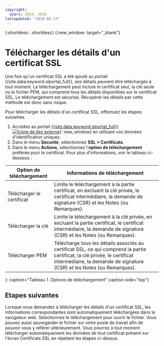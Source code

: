 ```yaml
---
copyright:
  years: 2014, 2018
lastupdated: "2018-05-17"
---
```


{:shortdesc: .shortdesc}
{:new_window: target="_blank"}

# Télécharger les détails d'un certificat SSL

Une fois qu'un certificat SSL a été ajouté au portail {{site.data.keyword.slportal_full}}, ses détails peuvent être téléchargés à tout moment. Le téléchargement peut inclure le certificat seul, la clé seule ou le fichier PEM, qui comprend tous les détails disponibles sur le certificat SSL. Le téléchargement est sécurisé. Récupérer les détails par cette méthode est donc sans risque.

Pour télécharger les détails d'un certificat SSL, effectuez les étapes suivantes.

1. Accédez au portail [{{site.data.keyword.slportal_full}} ![Icône de lien externe](../../icons/launch-glyph.svg "Icône de lien externe")](https://control.softlayer.com/){: new_window} en utilisant vos données d'identification uniques.
2. Dans le menu **Sécurité**, sélectionnez **SSL > Certificats**.
3. Dans le menu **Actions**, sélectionnez l'**option de téléchargement** préférée pour le certificat. Pour plus d'informations, voir le tableau ci-dessous :

| Option de téléchargement      | Informations de téléchargement |
| -------------------- | -------------------- |
| Télécharger le certificat | Limite le téléchargement à la partie certificat, en excluant la clé privée, le certificat intermédiaire, la demande de signature (CSR) et les Notes (ou Remarques). |
| Télécharger la clé         | Limite le téléchargement à la clé privée, en excluant la partie certificat, le certificat intermédiaire, la demande de signature (CSR) et les Notes (ou Remarques). |
| Télécharger PEM         | Télécharge tous les détails associés au certificat SSL, ce qui comprend la partie certificat, la clé privée, le certificat intermédiaire, la demande de signature (CSR) et les Notes (ou Remarques). |
{: caption="Tableau 1. Options de téléchargement" caption-side="top"}

## Etapes suivantes

Lorsque vous demandez à télécharger les détails d'un certificat SSL, les
informations correspondantes sont automatiquement téléchargées dans le navigateur web. Sélectionnez le téléchargement pour ouvrir le fichier. Vous pouvez aussi sauvegarder le fichier sur votre poste de travail afin de pouvoir vous y référer ultérieurement. Vous pourrez à tout moment télécharger automatiquement les données de tout certificat présent sur l'écran Certificats SSL en répétant les étapes ci-dessus.
